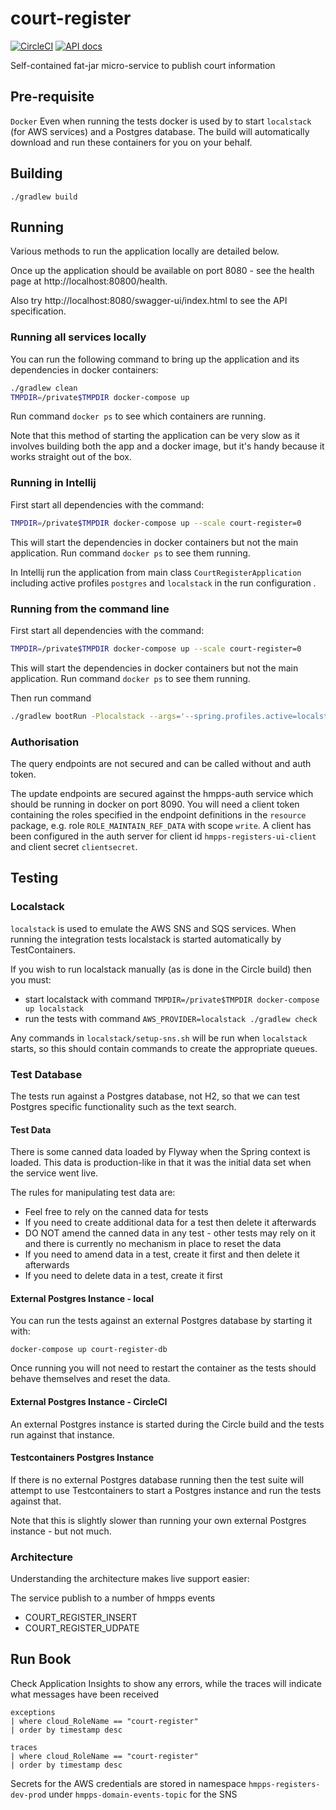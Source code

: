 # court-register

[![CircleCI](https://circleci.com/gh/ministryofjustice/court-register/tree/main.svg?style=svg)](https://circleci.com/gh/ministryofjustice/court-register)
[![API docs](https://img.shields.io/badge/API_docs_-view-85EA2D.svg?logo=swagger)](https://court-register-dev.hmpps.service.justice.gov.uk/swagger-ui.html)

Self-contained fat-jar micro-service to publish court information

## Pre-requisite

`Docker` Even when running the tests docker is used by to start `localstack` (for AWS services) and a Postgres database. The build will automatically download and run these containers for you on your behalf.

## Building

```./gradlew build```

## Running

Various methods to run the application locally are detailed below.

Once up the application should be available on port 8080 - see the health page at http://localhost:80800/health.  

Also try http://localhost:8080/swagger-ui/index.html to see the API specification.

### Running all services locally

You can run the following command to bring up the application and its dependencies in docker containers:

```bash
./gradlew clean
TMPDIR=/private$TMPDIR docker-compose up 
```

Run command `docker ps` to see which containers are running.

Note that this method of starting the application can be very slow as it involves building both the app and a docker image, but it's handy because it works straight out of the box.

### Running in Intellij

First start all dependencies with the command:

```bash
TMPDIR=/private$TMPDIR docker-compose up --scale court-register=0 
```

This will start the dependencies in docker containers but not the main application.  Run command `docker ps` to see them running.

In Intellij run the application from main class `CourtRegisterApplication` including active profiles `postgres` and `localstack` in the run configuration . 

### Running from the command line

First start all dependencies with the command:

```bash
TMPDIR=/private$TMPDIR docker-compose up --scale court-register=0 
```

This will start the dependencies in docker containers but not the main application.  Run command `docker ps` to see them running.

Then run command

```bash
./gradlew bootRun -Plocalstack --args='--spring.profiles.active=localstack,postgres'
```

### Authorisation

The query endpoints are not secured and can be called without and auth token.

The update endpoints are secured against the hmpps-auth service which should be running in docker on port 8090.  You will need a client token containing the roles specified in the endpoint definitions in the `resource` package, e.g. role `ROLE_MAINTAIN_REF_DATA` with scope `write`.  A client has been configured in the auth server for client id `hmpps-registers-ui-client` and client secret `clientsecret`.

## Testing

### Localstack

`localstack` is used to emulate the AWS SNS and SQS services. When running the integration tests localstack is started automatically by TestContainers. 

If you wish to run localstack manually (as is done in the Circle build) then you must:
* start localstack with command `TMPDIR=/private$TMPDIR docker-compose up localstack`
* run the tests with command `AWS_PROVIDER=localstack ./gradlew check`

Any commands in `localstack/setup-sns.sh` will be run when `localstack` starts, so this should contain commands to create the appropriate queues.

### Test Database

The tests run against a Postgres database, not H2, so that we can test Postgres specific functionality such as the text search.

#### Test Data

There is some canned data loaded by Flyway when the Spring context is loaded.  This data is production-like in that it was the initial data set when the service went live.

The rules for manipulating test data are:
* Feel free to rely on the canned data for tests
* If you need to create additional data for a test then delete it afterwards
* DO NOT amend the canned data in any test - other tests may rely on it and there is currently no mechanism in place to reset the data
* If you need to amend data in a test, create it first and then delete it afterwards
* If you need to delete data in a test, create it first

#### External Postgres Instance - local

You can run the tests against an external Postgres database by starting it with:

`docker-compose up court-register-db`

Once running you will not need to restart the container as the tests should behave themselves and reset the data.

#### External Postgres Instance - CircleCI

An external Postgres instance is started during the Circle build and the tests run against that instance.

#### Testcontainers Postgres Instance

If there is no external Postgres database running then the test suite will attempt to use Testcontainers to start a Postgres instance and run the tests against that.

Note that this is slightly slower than running your own external Postgres instance - but not much.

### Architecture

Understanding the architecture makes live support easier:

The service publish to a number of hmpps events

* COURT_REGISTER_INSERT
* COURT_REGISTER_UDPATE

## Run Book

Check Application Insights to show any errors, while the traces will indicate what messages have been received

```bigquery
exceptions
| where cloud_RoleName == "court-register"
| order by timestamp desc 

```

```bigquery
traces
| where cloud_RoleName == "court-register"
| order by timestamp desc 
```

Secrets for the AWS credentials are stored in namespace `hmpps-registers-dev-prod` under `hmpps-domain-events-topic` for the SNS


